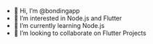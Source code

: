 - 👋 Hi, I’m @bondingapp
- 👀 I’m interested in Node.js and Flutter
- 🌱 I’m currently learning Node.js
- 💞️ I’m looking to collaborate on Flutter Projects
